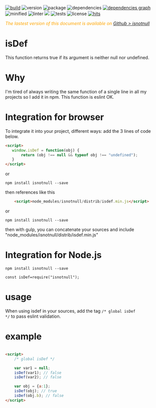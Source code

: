 <div style="display:inline">

[![build](https://travis-ci.org/Sylvain59650/isdef.png?branch=master)](https://travis-ci.org/Sylvain59650/isnotnull)
![version](https://img.shields.io/npm/v/isnotnull.svg)
![package](https://img.shields.io/github/package-json/v/Sylvain59650/isnotnull.svg)
![dependencies](https://img.shields.io/david/Sylvain59650/isnotnull.svg)
[![dependencies graph](https://img.shields.io/badge/dependencies-graph-blue.svg)](http://npm.anvaka.com/#/view/2d/isnotnull)
![minified](https://img.shields.io/bundlephobia/min/isnotnull.svg)
![linter](https://img.shields.io/badge/eslint-ok-blue.svg)
<a href="https://codeclimate.com/github/Sylvain59650/isnotnull/maintainability"><img src="https://api.codeclimate.com/v1/badges/0ce5a5ba42a917f7d49c/maintainability" /></a>
![tests](https://img.shields.io/badge/tests-passing-brightgreen.svg)
![license](https://img.shields.io/npm/l/isnotnull.svg)
[![hits](http://hits.dwyl.com/Sylvain59650/isnotnull.svg)](http://hits.dwyl.com/Sylvain59650/isnotnull)
</div>

 <div class="Note" style="color:orange;font-style:italic">
 
  The lastest version of this document is available on [Github > isnotnull](https://github.com/Sylvain59650/isnotnull/blob/master/README.md)
</div>

# isDef
This function returns true if its argument is neither null nor undefined.

# Why

I'm tired of always writing the same function of a single line in all my projects so I add it in npm. This function is eslint OK.

# Integration for browser

To integrate it into your project, different ways:
add the 3 lines of code below.

 ```html   
 <script>
    window.isDef = function(obj) {
        return (obj !== null && typeof obj !== "undefined");
    }
</script>
```  

or

    npm install isnotnull --save
then references like this
```html
    <script>node_modules/isnotnull/distrib/isdef.min.js</script>
```
or 

    npm install isnotnull --save
then
    with gulp, you can concatenate your sources and include
    "node_modules/isnotnull/distrib/isdef.min.js"

# Integration for Node.js
 
    npm install isnotnull --save

    const isDef=require("isnotnull");

    
# usage

When using isdef in your sources,
add the tag <code>/* global isDef */</code> to pass eslint validation.

# example
```html

<script>
    /* global isDef */

    var var1 = null;
    isDef(var1); // false
    isDef(var2); // false

    var obj = {a:1};
    isDef(obj); // true
    isDef(obj.b); // false
</script>
```